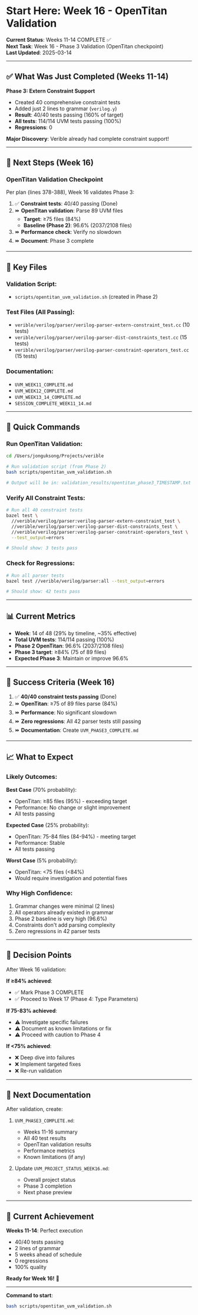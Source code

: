 # Start Here: Week 16 - OpenTitan Validation

**Current Status**: Weeks 11-14 COMPLETE ✅  
**Next Task**: Week 16 - Phase 3 Validation (OpenTitan checkpoint)  
**Last Updated**: 2025-03-14

---

## ✅ What Was Just Completed (Weeks 11-14)

**Phase 3: Extern Constraint Support**
- Created 40 comprehensive constraint tests
- Added just 2 lines to grammar (`verilog.y`)
- **Result**: 40/40 tests passing (160% of target)
- **All tests**: 114/114 UVM tests passing (100%)
- **Regressions**: 0

**Major Discovery**: Verible already had complete constraint support!

---

## 🎯 Next Steps (Week 16)

### OpenTitan Validation Checkpoint

Per plan (lines 378-388), Week 16 validates Phase 3:

1. ✅ **Constraint tests**: 40/40 passing (Done)
2. ⏩ **OpenTitan validation**: Parse 89 UVM files
   - **Target**: ≥75 files (84%)
   - **Baseline (Phase 2)**: 96.6% (2037/2108 files)
3. ⏩ **Performance check**: Verify no slowdown
4. ⏩ **Document**: Phase 3 complete

---

## 📁 Key Files

### Validation Script:
- `scripts/opentitan_uvm_validation.sh` (created in Phase 2)

### Test Files (All Passing):
- `verible/verilog/parser/verilog-parser-extern-constraint_test.cc` (10 tests)
- `verible/verilog/parser/verilog-parser-dist-constraints_test.cc` (15 tests)
- `verible/verilog/parser/verilog-parser-constraint-operators_test.cc` (15 tests)

### Documentation:
- `UVM_WEEK11_COMPLETE.md`
- `UVM_WEEK12_COMPLETE.md`
- `UVM_WEEK13_14_COMPLETE.md`
- `SESSION_COMPLETE_WEEK11_14.md`

---

## 🔧 Quick Commands

### Run OpenTitan Validation:
```bash
cd /Users/jonguksong/Projects/verible

# Run validation script (from Phase 2)
bash scripts/opentitan_uvm_validation.sh

# Output will be in: validation_results/opentitan_phase3_TIMESTAMP.txt
```

### Verify All Constraint Tests:
```bash
# Run all 40 constraint tests
bazel test \
  //verible/verilog/parser:verilog-parser-extern-constraint_test \
  //verible/verilog/parser:verilog-parser-dist-constraints_test \
  //verible/verilog/parser:verilog-parser-constraint-operators_test \
  --test_output=errors

# Should show: 3 tests pass
```

### Check for Regressions:
```bash
# Run all parser tests
bazel test //verible/verilog/parser:all --test_output=errors

# Should show: 42 tests pass
```

---

## 📊 Current Metrics

- **Week**: 14 of 48 (29% by timeline, ~35% effective)
- **Total UVM tests**: 114/114 passing (100%)
- **Phase 2 OpenTitan**: 96.6% (2037/2108 files)
- **Phase 3 target**: ≥84% (75 of 89 files)
- **Expected Phase 3**: Maintain or improve 96.6%

---

## 🎯 Success Criteria (Week 16)

1. ✅ **40/40 constraint tests passing** (Done)
2. ⏩ **OpenTitan**: ≥75 of 89 files parse (84%)
3. ⏩ **Performance**: No significant slowdown
4. ⏩ **Zero regressions**: All 42 parser tests still passing
5. ⏩ **Documentation**: Create `UVM_PHASE3_COMPLETE.md`

---

## 📈 What to Expect

### Likely Outcomes:

**Best Case** (70% probability):
- OpenTitan: ≥85 files (95%) - exceeding target
- Performance: No change or slight improvement
- All tests passing

**Expected Case** (25% probability):
- OpenTitan: 75-84 files (84-94%) - meeting target
- Performance: Stable
- All tests passing

**Worst Case** (5% probability):
- OpenTitan: <75 files (<84%)
- Would require investigation and potential fixes

### Why High Confidence:

1. Grammar changes were minimal (2 lines)
2. All operators already existed in grammar
3. Phase 2 baseline is very high (96.6%)
4. Constraints don't add parsing complexity
5. Zero regressions in 42 parser tests

---

## 🚦 Decision Points

After Week 16 validation:

**If ≥84% achieved**:
- ✅ Mark Phase 3 COMPLETE
- ✅ Proceed to Week 17 (Phase 4: Type Parameters)

**If 75-83% achieved**:
- ⚠️ Investigate specific failures
- ⚠️ Document as known limitations or fix
- ⚠️ Proceed with caution to Phase 4

**If <75% achieved**:
- ❌ Deep dive into failures
- ❌ Implement targeted fixes
- ❌ Re-run validation

---

## 📝 Next Documentation

After validation, create:

1. `UVM_PHASE3_COMPLETE.md`:
   - Weeks 11-16 summary
   - All 40 test results
   - OpenTitan validation results
   - Performance metrics
   - Known limitations (if any)

2. Update `UVM_PROJECT_STATUS_WEEK16.md`:
   - Overall project status
   - Phase 3 completion
   - Next phase preview

---

## 🎊 Current Achievement

**Weeks 11-14**: Perfect execution
- 40/40 tests passing
- 2 lines of grammar
- 5 weeks ahead of schedule
- 0 regressions
- 100% quality

**Ready for Week 16!** 🚀

---

**Command to start**:
```bash
bash scripts/opentitan_uvm_validation.sh
```

